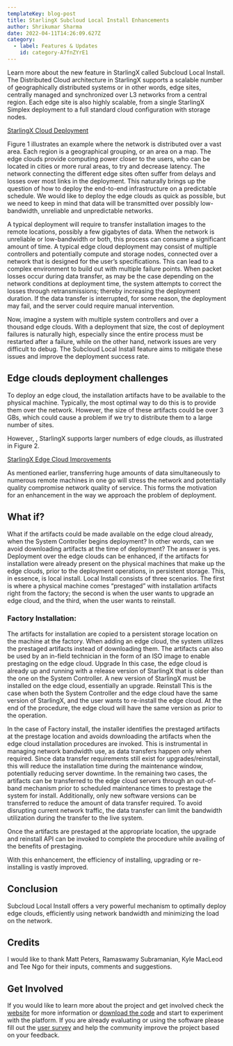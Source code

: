 ```yaml
---
templateKey: blog-post
title: StarlingX Subcloud Local Install Enhancements
author: Shrikumar Sharma
date: 2022-04-11T14:26:09.627Z
category:
  - label: Features & Updates
    id: category-A7fnZYrE1
---
```


Learn more about the new feature in StarlingX called Subcloud Local Install. <!-- more -->
The Distributed Cloud architecture in StarlingX supports a scalable number of geographically distributed systems or in other words, edge sites, centrally managed and synchronized over L3 networks from a central region. Each edge site is also highly scalable, from a single StarlingX Simplex deployment to a full standard cloud configuration with storage nodes.

[StarlingX Cloud Deployment](/img/StarlingX_CloudDeployment.png)

Figure 1 illustrates an example where the network is distributed over a vast area. Each region is a geographical grouping, or an area on a map. The edge clouds provide computing power closer to the users, who can be located in cities or more rural areas, to try and decrease latency. The network connecting the different edge sites often suffer from delays and losses over most links in the deployment.
This naturally brings up the question of how to deploy the end-to-end infrastructure on a predictable schedule. We would like to deploy the edge clouds as quick as possible, but we need to keep in mind that data will be transmitted over possibly low-bandwidth, unreliable and unpredictable networks. 

A typical deployment will require to transfer installation images to the remote locations, possibly a few gigabytes of data. When the network is unreliable or low-bandwidth or both, this process can consume a significant amount of time.
A typical edge cloud deployment may consist of multiple controllers and potentially compute and storage nodes, connected over a network that is designed for the user’s specifications. This can lead to a complex environment to build out with multiple failure points.
When packet losses occur during data transfer, as may be the case depending on the network conditions at deployment time, the system attempts to correct the losses through retransmissions; thereby increasing the deployment duration. If the data transfer is interrupted, for some reason, the deployment may fail, and the server could require manual intervention.

Now, imagine a system with multiple system controllers and over a thousand edge clouds. With a deployment that size, the cost of deployment failures is naturally high, especially since the entire process must be restarted after a failure, while on the other hand, network issues are very difficult to debug.
The Subcloud Local Install feature aims to mitigate these issues and improve the deployment success rate.

## Edge clouds deployment challenges

To deploy an edge cloud, the installation artifacts have to be available to the physical machine. Typically, the most optimal way to do this is to provide them over the network. However, the size of these artifacts could be over 3 GBs, which could cause a problem if we try to distribute them to a large number of sites.

However, , StarlingX supports larger numbers of edge clouds, as illustrated in Figure 2.

[StarlingX Edge Cloud Improvements](/img/StarlingX_EdgeCloud_Improvements)

As mentioned earlier, transferring huge amounts of data simultaneously to numerous remote machines in one go will stress the network and potentially quality compromise network quality of service. This forms the motivation for an enhancement in the way we approach the problem of deployment.

## What if?
What if the artifacts could be made available on the edge cloud already, when the System Controller begins deployment? In other words, can we avoid downloading artifacts at the time of deployment?
The answer is yes.
Deployment over the edge clouds can be enhanced, if the artifacts for installation were already present on the physical machines that make up the edge clouds, prior to the deployment operations, in persistent storage. This, in essence, is local install.
Local Install consists of three scenarios. The first is where a physical machine comes “prestaged” with installation artifacts right from the factory; the second is when the user wants to upgrade an edge cloud, and the third, when the user wants to reinstall.

### Factory Installation:
The artifacts for installation are copied to a persistent storage location on the machine at the factory. When adding an edge cloud, the system utilizes the prestaged artifacts instead of downloading them.
The artifacts can also be used by an in-field technician in the form of an ISO image to enable prestaging on the edge cloud. 
Upgrade
In this case, the edge cloud is already up and running with a release version of StarlingX that is older than the one on the System Controller. A new version of StarlingX must be installed on the edge cloud, essentially an upgrade.
Reinstall
This is the case when both the System Controller and the edge cloud have the same version of StarlingX, and the user wants to re-install the edge cloud. At the end of the procedure, the edge cloud will have the same version as prior to the operation.

In the case of Factory install, the installer identifies the prestaged artifacts at the prestage location and avoids downloading the artifacts when the edge cloud installation procedures are invoked. This is instrumental in managing network bandwidth use, as data transfers happen only when required. Since data transfer requirements still exist for upgrades/reinstall, this will reduce the installation time during the maintenance window, potentially reducing server downtime.
In the remaining two cases, the artifacts can be transferred to the edge cloud servers through an out-of-band mechanism prior to scheduled maintenance times to prestage the system for install. Additionally, only new software versions can be transferred to reduce the amount of data transfer required. To avoid disrupting current network traffic, the data transfer can limit the bandwidth utilization during the transfer to the live system. 

Once the artifacts are prestaged at the appropriate location, the upgrade and reinstall API can be invoked to complete the procedure while availing of the benefits of prestaging.

With this enhancement, the efficiency of installing, upgrading or re-installing is vastly improved.

## Conclusion
Subcloud Local Install offers a very powerful mechanism to optimally deploy edge clouds, efficiently using network bandwidth and minimizing the load on the network. 

## Credits
I would like to thank Matt Peters, Ramaswamy Subramanian, Kyle MacLeod and Tee Ngo for their inputs, comments and suggestions.

## Get Involved
If you would like to learn more about the project and get involved check the [website](https://www.starlingx.io) for more information or [download the code](https://opendev.org/starlingx) and start to experiment with the platform. If you are already evaluating or using the software please fill out the [user survey](https://openinfrafoundation.formstack.com/forms/starlingx_user_survey) and help the community improve the project based on your feedback.




